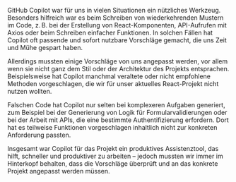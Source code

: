 GitHub Copilot war für uns in vielen Situationen ein nützliches Werkzeug. Besonders hilfreich war es beim Schreiben von wiederkehrenden Mustern im Code, z. B. bei der Erstellung von React-Komponenten, API-Aufrufen mit Axios oder beim Schreiben einfacher Funktionen. In solchen Fällen hat Copilot oft passende und sofort nutzbare Vorschläge gemacht, die uns Zeit und Mühe gespart haben.

Allerdings mussten einige Vorschläge von uns angepasst werden, vor allem wenn sie nicht ganz dem Stil oder der Architektur des Projekts entsprachen. Beispielsweise hat Copilot manchmal veraltete oder nicht empfohlene Methoden vorgeschlagen, die wir für unser aktuelles React-Projekt nicht nutzen wollten.

Falschen Code hat Copilot nur selten bei komplexeren Aufgaben generiert, zum Beispiel bei der Generierung von Logik für Formularvalidierungen oder bei der Arbeit mit APIs, die eine bestimmte Authentifizierung erfordern. Dort hat es teilweise Funktionen vorgeschlagen inhaltlich nicht zur konkreten Anforderung passten.

Insgesamt war Copilot für das Projekt ein produktives Assistenztool, das hilft, schneller und produktiver zu arbeiten – jedoch mussten wir immer im Hinterkopf behalten, dass die Vorschläge überprüft und an das konkrete Projekt angepasst werden müssen.
